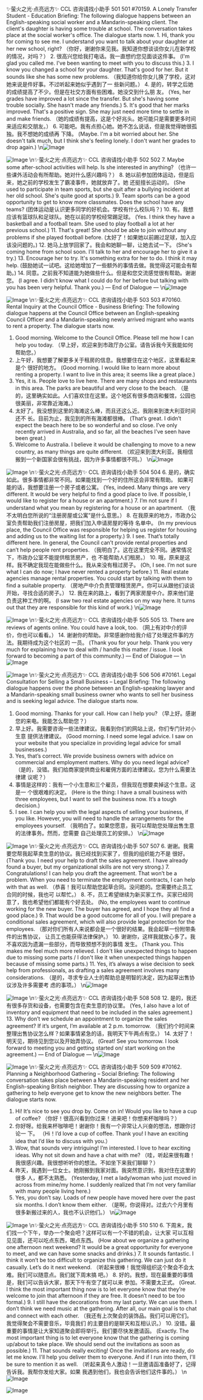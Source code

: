 ✨萤火之光·点亮远方✨
CCL 咨询请找小助手
501
501
#70159. A Lonely Transfer Student - Education
Briefing: The following dialogue happens between an English-speaking social worker
and a Mandarin-speaking client. The client's daughter is having some trouble at school.
The conversation takes place at the social worker's office. The dialogue starts now.
1.
Hi, thank you for coming to see me. I understand you want to talk about your
daughter at her new school, right?
（你好，谢谢你来见我。我知道你想谈谈你女儿在新学校的情况，对吗？）
2.
很高兴您给我打电话。我一直想约您见面谈这件事。
(I'm glad you called me. I've been wanting to meet with you to discuss this.)
3.
I know you changed a school for your daughter. That's good for her. But it sounds
like she has some new problems.
（我知道你给你女儿换了学校，这对她来说是件好事。不过听起来她似乎遇到了一
些新问题。）
4.
是的，转学之后她的成绩提高了不少。但是在社交方面有些困难。她没交到什么朋
友。
(Yes, her grades have improved a lot since the transfer. But she's having some trouble
socially. She hasn't made any friends.)
5.
It's good that her marks improved. That's a positive sign. She may just need more
time to settle in and make friends.
（她的成绩有提高，这是个好兆头。她可能只是需要更多时间来适应和交朋友。）
6.
可能吧。我有点担心她。她不怎么说话，但是我觉得她很孤独。我不想她的成绩再
下降。
(Maybe. I'm a bit worried about her. She doesn't talk much, but I think she's feeling
lonely. I don't want her grades to drop again.)
\n![Image](images/page501_image1.jpeg)

![Image](images/page501_image2.jpeg)
\n✨萤火之光·点亮远方✨
CCL 咨询请找小助手
502
502
7.
Maybe some after-school activities will help. Is she interested in anything?
（也许一些课外活动会有所帮助。她对什么感兴趣吗？）
8.
她以前参加团体运动，但是后来，她之前的学校发生了霸凌事件，她就放弃了。她
还挺擅长运动的。
(She used to participate in team sports, but she quit after a bullying incident at her old
school. She's quite good at sports.)
9.
Team sports can be a good opportunity to get to know more classmates. Does the
school have any teams?
(团体运动是认识更多同学的好机会。学校有什么校队吗？)
10. 有。我想应该有篮球队和足球队。她在以前的学校经常踢足球。
(Yes. I think they have a basketball and a football team. She used to play football a lot at
her previous school.)
11. That's great! She should be able to join without any problems if she played football
before.
(太好了！如果她以前踢过足球，加入应该没问题的。)
12. 她马上放学回家了。我会和她聊一聊，让她去试一下。
(She's coming home from school soon. I'll talk to her and encourage her to give it a try.)
13. Encourage her to try. It's something extra for her to do. I think it may help.
(鼓励她试一试吧。这给她增加了一些额外的事情去做。我觉得这可能会有帮助。)
14. 同意。之前我不知道能为她做些什么。但是和您交流感觉很有帮助。谢谢您。
(I agree. I didn't know what I could do for her before but talking with you has been very
helpful. Thank you.)
— End of Dialogue —
\n![Image](images/page502_image1.jpeg)

![Image](images/page502_image2.jpeg)
\n✨萤火之光·点亮远方✨
CCL 咨询请找小助手
503
503
#70160. Rental Inquiry at the Council Office - Business
Briefing:
The
following
dialogue
happens
at
the
Council
Office
between
an
English-speaking Council Officer and a Mandarin-speaking newly arrived migrant who
wants to rent a property. The dialogue starts now.
1. Good morning. Welcome to the Council Office. Please tell me how I can help you
today.
（早上好，欢迎来到市政厅办公室。请告诉我今天我能如何帮助您。）
2. 上午好，我想要了解更多关于租房的信息。我想要住在这个地区，这里看起来是个
很好的地方。
(Good morning. I would like to learn more about renting a property. I want to live in this
area; it seems like a great place.)
3. Yes, it is. People love to live here. There are many shops and restaurants in this area.
The parks are beautiful and very close to the beach.
（是的，这里确实如此。人们喜欢住在这里。这个地区有很多商店和餐馆，公园也
很美丽，非常靠近海滩。）
4. 太好了。我没想到这里的海滩这么棒，而且还这么近。我刚来到澳大利亚时间还不
长。目前为止，我见到的所有海滩都很棒。
(That’s great. I didn’t expect the beach here to be so wonderful and so close. I’ve only
recently arrived in Australia, and so far, all the beaches I’ve seen have been great.)
5. Welcome to Australia. I believe it would be challenging to move to a new country, as
many things are quite different.
（欢迎来到澳大利亚。我相信搬到一个新国家会很有挑战，因为许多事情都很不同。）
\n![Image](images/page503_image1.jpeg)

![Image](images/page503_image2.jpeg)
\n✨萤火之光·点亮远方✨
CCL 咨询请找小助手
504
504
6. 是的，确实如此。很多事情都非常不同。如果能找到一个好的住所这会非常有帮助。
如果可能的话，我想要注册一个房子或者公寓。
(Yes, indeed. Many things are very different. It would be very helpful to find a good place
to live. If possible, I would like to register for a house or an apartment.)
7. I’m not sure if I understand what you mean by registering for a house or an
apartment.
（我不太明白您所说的“注册房屋或公寓”是什么意思。）
8. 在我原来的地方，市政办公室负责帮助我们注册房屋，把我们加入申请房屋的等待
名单中。
(In my previous place, the Council Office was responsible for helping us register for
housing and adding us to the waiting list for a property.)
9. I see. That’s totally different here. In general, the Council can’t provide rental
properties and can’t help people rent properties.
（我明白了。这在这里完全不同。通常情况下，市政办公室不能提供租赁房产，也
不能帮助人们租房。）
10. 哦，原来是这样。我不确定我现在能做些什么。我从来没有租过房子。
(Oh, I see. I’m not sure what I can do now; I have never rented a property before.)
11. Real estate agencies manage rental properties. You could start by talking with them
to find a suitable property.
（房地产中介负责管理租赁房产。你可以从跟他们谈谈开始，寻找合适的房子。）
12. 我在来的路上，看到了两家房屋中介。原来他们是负责这种工作的啊。
(I saw two real estate agencies on my way here. It turns out that they are responsible for
this kind of work.)
\n![Image](images/page504_image1.jpeg)

![Image](images/page504_image2.jpeg)
\n✨萤火之光·点亮远方✨
CCL 咨询请找小助手
505
505
13. There are reviews of agents online. You could have a look, too.
（网上有对中介的评价，你也可以看看。）
14. 谢谢你的帮助。非常感谢你给我介绍了处理这件事的方法。我期待成为这个社区的
一员。
(Thank you for your help. Thank you very much for explaining how to deal with / handle
this matter / issue. I look forward to becoming a part of this community.)
— End of Dialogue —
\n![Image](images/page505_image1.jpeg)

![Image](images/page505_image2.jpeg)
\n✨萤火之光·点亮远方✨
CCL 咨询请找小助手
506
506
#70161. Legal Consultation for Selling a Small Business –
Legal
Briefing: The following dialogue happens over the phone between an English-speaking
lawyer and a Mandarin-speaking small business owner who wants to sell her business
and is seeking legal advice. The dialogue starts now.
1. Good morning. Thanks for your call. How can I help you?
（早上好。感谢您的来电。我能怎么帮助您？）
2. 早上好。我需要咨询一些法律建议。我看到你们的网站上说，你们专门针对小生意
提供法律建议。
(Good morning. I need some legal advice. I saw on your website that you specialize in
providing legal advice for small businesses.)
3. Yes, that’s correct. We provide business owners with advice on commercial and
employment matters. Why do you need legal advice?
（是的，没错。我们给商家提供商业和雇佣方面的法律建议。您为什么需要法律建
议呢？）
4. 事情是这样的：我有一个小生意和三个雇员，但我现在想要卖掉这个生意。这是一
个很艰难的决定。
(Here is the thing: I have a small business with three employees, but I want to sell the
business now. It’s a tough decision.)
5. I see. I can help you with the legal aspects of selling your business, if you like.
However, you will need to handle the arrangements for the employees yourself.
（我明白了。如果您愿意，我可以帮助您处理出售生意的法律事务。然而，您需要
自己处理员工的安排。）
\n![Image](images/page506_image1.jpeg)

![Image](images/page506_image2.jpeg)
\n✨萤火之光·点亮远方✨
CCL 咨询请找小助手
507
507
6. 谢谢。我需要您帮我起草卖生意的协议。我已经找到买家了，但我的组织能力不是
很好。
(Thank you. I need your help to draft the sales agreement. I have already found a buyer,
but my organizational skills are not very strong.)
7. Congratulations! I can help you draft the agreement. That won’t be a problem.
When you need to terminate the employment contracts, I can help with that as well.
（恭喜！我可以帮助您起草合同。没问题的。您需要终止员工合同的时候，我也可
以帮忙。）
8. 不，员工希望继续为新买家工作。买家已经同意了，我也希望他们都能有个好去处。
(No, the employees want to continue working for the new buyer. The buyer has agreed,
and I hope they all find a good place.)
9. That would be a good outcome for all of you. I will prepare a conditional sales
agreement, which will also provide legal protection for the employees.
（那对你们所有人来说都会是一个很好的结果。我会起草一份附带条件的出售协议，
让员工也能获得法律保护。）
10. 谢谢你，这样我就放心多了。我不喜欢因为遗漏一些部分，而导致预想不到的事情
发生。
(Thank you. This makes me feel much more relieved. I don't like unexpected things to
happen due to missing some parts / I don't like it when unexpected things happen because
of missing some parts.)
11. Yes, it’s always a wise decision to seek help from professionals, as drafting a sales
agreement involves many considerations.
（是的，寻求专业人士的帮助总是明智的决定，因为起草出售协议涉及许多需要考
虑的事项。）
\n![Image](images/page507_image1.jpeg)

![Image](images/page507_image2.jpeg)
\n✨萤火之光·点亮远方✨
CCL 咨询请找小助手
508
508
12. 是的，我还有很多存货和设备，也需要包含在卖生意的协议里。
(Yes, I also have a lot of inventory and equipment that need to be included in the sales
agreement.)
13. Why don’t we schedule an appointment to organize the sales agreement? If it’s
urgent, I’m available at 2 p.m. tomorrow.
（我们约个时间来整理出售协议怎么样？如果事情紧急的话，我明天下午两点有空。）
14. 太好了！明天见，期待见到您以及开始弄协议。
(Great! See you tomorrow. I look forward to meeting you and getting started on/ start
working on the agreement.)
— End of Dialogue —
\n![Image](images/page508_image1.jpeg)

![Image](images/page508_image2.jpeg)
\n✨萤火之光·点亮远方✨
CCL 咨询请找小助手
509
509
#70162. Planning a Neighborhood Gathering – Social
Briefing: The following conversation takes place between a Mandarin-speaking resident
and her English-speaking British neighbor. They are discussing how to organize a
gathering to help everyone get to know the new neighbors better. The dialogue starts
now.
1. Hi! It’s nice to see you drop by. Come on in! Would you like to have a cup of coffee?
（你好！很高兴看到你过来！进来吧！你想来杯咖啡吗？）
2. 你好呀。给我来杯咖啡吧！谢谢你！我有一个非常让人兴奋的想法，想跟你讨论一
下。
（Hi！I’d love a cup of coffee. Thank you! I have an exciting idea that I’d like to discuss
with you.）
3. Wow, that sounds very intriguing! I’m interested. I love to hear exciting ideas. Why
not sit down and have a chat with me?
（哇，听起来很有趣！我很感兴趣。我很想听听你的想法。不如坐下来我们聊聊？）
4. 昨天，我遇到一位女士。她刚搬到我家对面。我突然意识到，我对住在这里的很多
人，都不太熟悉。
(Yesterday, I met a lady/woman who just moved in across from mine/my home. I
suddenly realized that I’m not very familiar with many people living here.)
5. Yes, you don’t say. Loads of new people have moved here over the past six months. I
don’t know them either.
（是啊，你说得对。过去六个月里有很多新搬过来的人，我也不认识他们。）
\n![Image](images/page509_image1.jpeg)

![Image](images/page509_image2.jpeg)
\n✨萤火之光·点亮远方✨
CCL 咨询请找小助手
510
510
6. 下周末，我们找一个下午，举办一个聚会吧？这样可以有一个不错的机会，让大家
可以互相见见面，还可以吃点东西，喝点东西。
(How about we organize a gathering one afternoon next weekend? It would be a great
opportunity for everyone to meet, and we can have some snacks and drinks.)
7. It sounds fantastic. I think it won’t be too difficult to organize this gathering. We can
just do it casually. Let’s do it next weekend.
（听起来很棒！我觉得组织这个聚会不会太难。我们可以随意点。我们就下周末搞
吧。）
8. 好的。我想，现在最重要的事情是，我们可以告诉大家，那天下午有空了就可以来
参加。不需要太正式。
(Great. I think the most important thing now is to let everyone know that they’re welcome
to join that afternoon if they are free. It doesn’t need to be too formal.)
9. I still have the decorations from my last party. We can use them. I don’t think we
need music at the gathering. After all, our main goal is to chat and connect with each
other.
（我还有上次聚会的装饰品。我们可以用它们。我觉得聚会不需要音乐，毕竟我们
的主要目的是聊天和互相认识。）
10. 没错。最重要的事情是让大家知道聚会即将举行。我们要尽快发邀请函。
(Exactly. The most important thing is to let everyone know that the gathering is coming
up/about to take place. We should send out the invitations as soon as possible.)
11. That sounds really exciting! Once the invitations are ready, do let me know. I'll help
you deliver them to everyone. And if I run into them, I'll be sure to mention it as well.
（听起来真令人激动！一旦邀请函准备好了，记得告诉我。我帮你发给大家。如果
我遇到他们，我也会告诉他们这件事的。）
\n![Image](images/page510_image1.jpeg)

![Image](images/page510_image2.jpeg)